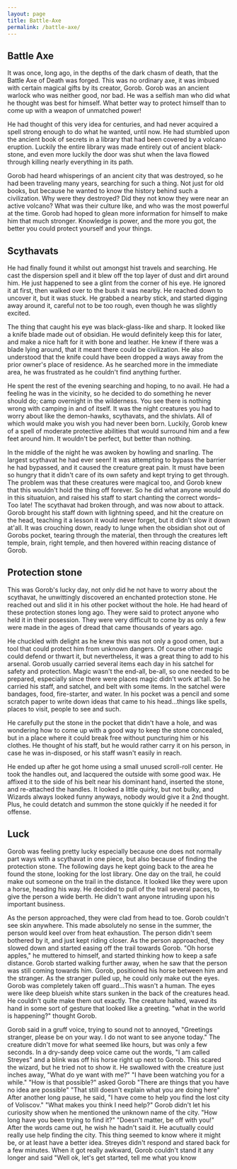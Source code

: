 ```yaml
---
layout: page
title: Battle-Axe
permalink: /battle-axe/
---
```


## Battle Axe

It was once, long ago, in the depths of the dark chasm of death, that the Battle Axe of Death was forged.  This was no ordinary axe, it was imbued with certain magical gifts by its creator, Gorob.
Gorob was an ancient warlock who was neither good, nor bad. He was a selfish man who did what he thought was best for himself. What better way to protect himself than to come up with a weapon of unmatched power!

He had thought of this very idea for centuries, and had never acquired a spell strong enough to do what he wanted, until now.
He had stumbled upon the ancient book of secrets in a library that had been covered by a volcano eruption.  Luckily the entire library was made entirely out of ancient black-stone, and even more luckily the door was shut when the lava flowed through killing nearly everything in its path.

Gorob had heard whisperings of an ancient city that was destroyed, so he had been traveling many years, searching for such a thing. Not just for old books, but because he wanted to know the history behind such a civilization. Why were they destroyed? Did they not know they were near an active volcano? What was their culture like, and who was the most powerful at the time. Gorob had hoped to glean more information for himself to make him that much stronger. Knowledge is power, and the more you got, the better you could protect yourself and your things.


## Scythavats

He had finally found it whilst out amongst hist travels and searching. He cast the dispersion spell and it blew off the top layer of dust and dirt around him.  He just happened to see a glint from the corner of his eye. He ignored it at first, then walked over to the bush it was nearby. He reached down to uncover it, but it was stuck. He grabbed a nearby stick, and started digging away around it, careful not to be too rough, even though he was slightly excited.

The thing that caught his eye was black-glass-like and sharp. It looked like a knife blade made out of obsidian. He would definitely keep this for later, and make a nice haft for it with bone and leather. He knew if there was a blade lying around, that it meant there could be civilization. He also understood that the knife could have been dropped a ways away from the prior owner's place of residence. As he searched more in the immediate area, he was frustrated as he couldn't find anything further.

He spent the rest of the evening searching and hoping, to no avail. He had a feeling he was in the vicinity, so he decided to do something he never should do; camp overnight in the wilderness. You see there is nothing wrong with camping in and of itself. It was the night creatures you had to worry about like the demon-hawks, scythavats, and the shivlats. All of which would make you wish you had never been born. Luckily, Gorob knew of a spell of moderate protective abilities that would surround him and a few feet around him. It wouldn't be perfect, but better than nothing.

In the middle of the night he was awoken by howling and snarling. The largest scythavat he had ever seen! It was attempting to bypass the barrier he had bypassed, and it caused the creature great pain. It must have been so hungry that it didn't care of its own safety and kept trying to get through. The problem was that these creatures were magical too, and Gorob knew that this wouldn't hold the thing off forever. So he did what anyone would do in this situatuion, and raised his staff to start chanting the correct words–Too late! The scythavat had broken through, and was now about to attack. Gorob brought his staff down with lightning speed, and hit the creature on the head, teaching it a lesson it would never forget, but it didn't slow it down at'all. It was crouching down, ready to lunge when the obsidian shot out of Gorobs pocket, tearing through the material, then through the creatures left temple, brain, right temple, and then hovered within reacing distance of Gorob.


## Protection stone

This was Gorob's lucky day, not only did he not have to worry about the scythavat, he unwittingly discovered an enchanted protection stone. He reached out and slid it in his other pocket without the hole. He had heard of these protection stones long ago. They were said to protect anyone who held it in their posession. They were very difficult to come by as only a few were made in the ages of dread that came thousands of years ago.

He chuckled with delight as he knew this was not only a good omen, but a tool that could protect him from unknown dangers. Of course other magic could defend or thwart it, but nevertheless, it was a great thing to add to his arsenal. Gorob usually carried several items each day in his satchel for safety and protection. Magic wasn't the end-all, be-all, so one needed to be prepared, especially since there were places magic didn't work at'tall.  So he carried his staff, and satchel, and belt with some items. In the satchel were bandages, food, fire-starter, and water. In his pocket was a pencil and some scratch paper to write down ideas that came to his head...things like spells, places to visit, people to see and such. 

He carefully put the stone in the pocket that didn't have a hole, and was wondering how to come up with a good way to keep the stone concealed, but in a place where it could break free without puncturing him or his clothes.  He thought of his staff, but he  would rather carry it on his person, in case he was in-disposed, or his staff wasn't easily in reach.

He ended up after he got home using a small unused scroll-roll center. He took the handles out, and lacquered the outside with some good wax. He affixed it to the side of his belt near his dominant hand, inserted the stone, and re-attached the handles. It looked a little quirky, but not bulky, and Wizards always looked funny anyways, nobody would give it a 2nd thought.  Plus, he could detatch and summon the stone quickly if he needed it for offense.


## Luck

Gorob was feeling pretty lucky especially because one does not normally part ways with a scythavat in one piece, but also because of finding the protection stone.  The following days he kept going back to the area he found the stone, looking for the lost library.  One day on the trail, he could make out someone on the trail in the distance. It looked like they were upon a horse, heading his way. He decided to pull of the trail several paces, to give the person a wide berth. He didn't want anyone intruding upon his important business.

As the person approached, they were clad from head to toe. Gorob couldn't see skin anywhere. This made absolutely no sense in the summer, the person would keel over from heat exhaustion. The person didn't seem bothered by it, and just kept riding closer. As the person approached, they slowed down and started easing off the trail towards Gorob. 
"Oh horse apples," he muttered to himself, and started thinking how to keep a safe distance. Gorob started walking further away, when he saw that the person was still coming towards him. Gorob, positioned his horse between him and the stranger. As the stranger pulled up, he could only make out the eyes. Gorob was completely taken off guard...This wasn't a human. The eyes were like deep blueish white stars sunken in the back of the creatures head. He couldn't quite make them out exactly. The creature halted, waved its hand in some sort of gesture that looked like a greeting. "what in the world is happening?" thought Gorob.

Gorob said in a gruff voice, trying to sound not to annoyed, "Greetings stranger, please be on your way. I do not want to see anyone today."   The creature didn't move for what seemed like hours, but was only a few seconds.
In a dry-sandy deep voice came out the words, "I am called Streyes" and a blink was off his horse right up next to Gorob. This scared the wizard, but he tried not to show it. He swallowed with the creature just inches away, "What do ye want with me?"
"I have been watching you for a while."
"How is that possible?" asked Gorob
"There are things that you have no idea are possible"
"That still doesn't explain what you are doing here"
After another long pause, he said, "I have come to help you find the lost city of Voliscov."
"What makes you think I need help?" Gorob didn't let his curiosity show when he mentioned the unknown name of the city.
"How long have you been trying to find it?" 
"Doesn't matter, be off with you!" After the words came out, he wish he hadn't said it. He acutually could really use help finding the city. This thing seemed to know where it might be, or at least have a better idea.
Streyes didn't respond and stared back for a few minutes. When it got really awkward, Gorob couldn't stand it any longer and said
"Well ok, let's get started, tell me what you know




